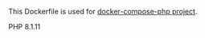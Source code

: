 This Dockerfile is used for [docker-compose-php project](https://github.com/rhamdeew/docker-compose-php).

PHP 8.1.11
